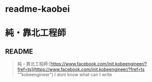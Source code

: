 # readme-kaobei
# 純・靠北工程師 #
## README ##

>純・靠北工程師:[https://www.facebook.com/init.kobeengineer/?fref=ts](https://www.facebook.com/init.kobeengineer/?fref=ts ""kobeengineer")
>I dont know what can I write

